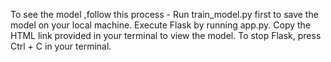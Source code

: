 To see the model ,follow this process -
Run train_model.py first to save the model on your local machine.
Execute Flask by running app.py.
Copy the HTML link provided in your terminal to view the model.
To stop Flask, press Ctrl + C in your terminal.
